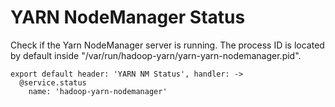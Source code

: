 
# YARN NodeManager Status

Check if the Yarn NodeManager server is running. The process ID is located by
default inside "/var/run/hadoop-yarn/yarn-yarn-nodemanager.pid".

    export default header: 'YARN NM Status', handler: ->
      @service.status
        name: 'hadoop-yarn-nodemanager'
